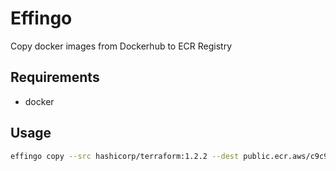 # Effingo

Copy docker images from Dockerhub to ECR Registry

## Requirements

- docker

## Usage

```sh
effingo copy --src hashicorp/terraform:1.2.2 --dest public.ecr.aws/c9c9c5c9/terraform:1.2.2
```
